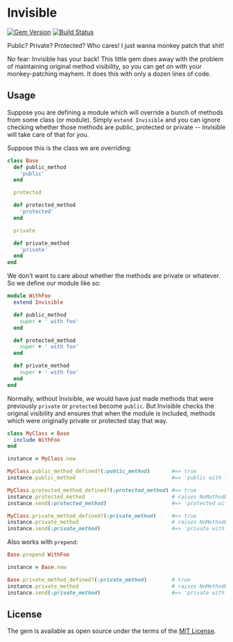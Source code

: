 # Invisible

[![Gem Version](https://badge.fury.io/rb/invisible.svg)][gem]
[![Build Status](https://travis-ci.com/shioyama/invisible.svg?branch=master)][travis]

[gem]: https://rubygems.org/gems/invisible
[travis]: https://travis-ci.com/shioyama/invisible

Public? Private? Protected? Who cares! I just wanna monkey patch that shit!

No fear: Invisible has your back! This little gem does away with the problem of maintaining original method visibility, so you can get on with your monkey-patching mayhem. It does this with only a dozen lines of code.

## Usage

Suppose you are defining a module which will override a bunch of methods from some class (or module). Simply `extend Invisible` and you can ignore checking whether those methods are public, protected or private -- Invisible will take care of that for you.

Suppose this is the class we are overriding:

```ruby
class Base
  def public_method
    'public'
  end

  protected

  def protected_method
    'protected'
  end

  private

  def private_method
    'private'
  end
end
```

We don't want to care about whether the methods are private or whatever. So we define our module like so:

```ruby
module WithFoo
  extend Invisible

  def public_method
    super + ' with foo'
  end

  def protected_method
    super + ' with foo'
  end

  def private_method
    super + ' with foo'
  end
end
```

Normally, without Invisible, we would have just made methods that were previously `private` or `protected` become `public`. But Invisible checks the original visibility and ensures that when the module is included, methods which were originally private or protected stay that way.

```ruby
class MyClass < Base
  include WithFoo
end

instance = MyClass.new

MyClass.public_method_defined?(:public_method)       #=> true
instance.public_method                               #=> 'public with foo'

MyClass.protected_method_defined?(:protected_method) #=> true
instance.protected_method                            # raises NoMethodError
instance.send(:protected_method)                     #=> 'protected with foo'

MyClass.private_method_defined?(:private_method)     #=> true
instance.private_method                              # raises NoMethodError
instance.send(:private_method)                       #=> 'private with foo'
```

Also works with `prepend`:

```ruby
Base.prepend WithFoo

instance = Base.new

Base.private_method_defined?(:private_method)        # true
instance.private_method                              # raises NoMethodError
instance.send(:private_method)                       #=> 'private with foo'
```

## License

The gem is available as open source under the terms of the [MIT License](https://opensource.org/licenses/MIT).
